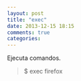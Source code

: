 ```yaml
---
layout: post
title: "exec"
date: 2013-12-15 18:15
comments: true
categories: 
---
```

Ejecuta comandos.

>$ exec firefox

